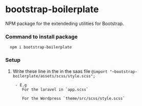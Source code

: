 # bootstrap-boilerplate

  NPM package for the extendeding utilities for Bootstrap.

### Command to install package

  ```
    npm i bootstrap-boilerplate
  ```
  
### Setup

1. Write these line in the in the saas file
    `@import "~bootstrap-boilerplate/assets/scss/style.scss";` 

   
     ```
      - E.g
         For the laravel in `app.scss`

         For the Wordpress `theme/src/scss/style.scss`
      ```


  
